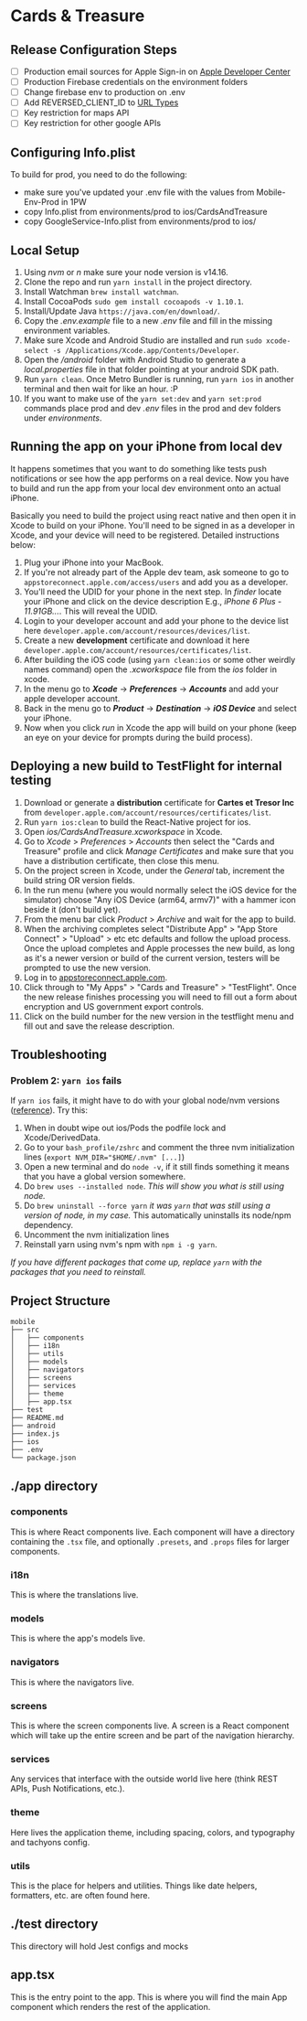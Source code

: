 # Cards & Treasure

## Release Configuration Steps

- [ ] Production email sources for Apple Sign-in on [Apple Developer Center](https://help.apple.com/developer-account/#/devf822fb8fc)
- [ ] Production Firebase credentials on the environment folders
- [ ] Change firebase env to production on .env
- [ ] Add REVERSED_CLIENT_ID to [URL Types](https://developers.google.com/identity/sign-in/ios/start-integrating#add_a_url_scheme_to_your_project)
- [ ] Key restriction for maps API
- [ ] Key restriction for other google APIs

## Configuring Info.plist

To build for prod, you need to do the following:

- make sure you've updated your .env file with the values from Mobile-Env-Prod in 1PW
- copy Info.plist from environments/prod to ios/CardsAndTreasure
- copy GoogleService-Info.plist from environments/prod to ios/

## Local Setup

1. Using _nvm_ or _n_ make sure your node version is v14.16.
1. Clone the repo and run `yarn install` in the project directory.
1. Install Watchman `brew install watchman`.
1. Install CocoaPods `sudo gem install cocoapods -v 1.10.1`.
1. Install/Update Java `https://java.com/en/download/`.
1. Copy the _.env.example_ file to a new _.env_ file and fill in the missing environment variables.
1. Make sure Xcode and Android Studio are installed and run `sudo xcode-select -s /Applications/Xcode.app/Contents/Developer`.
1. Open the _/android_ folder with Android Studio to generate a _local.properties_ file in that folder pointing at your android SDK path.
1. Run `yarn clean`. Once Metro Bundler is running, run `yarn ios` in another terminal and then wait for like an hour. :P
1. If you want to make use of the `yarn set:dev` and `yarn set:prod` commands place prod and dev _.env_ files in the prod and dev folders under _environments_. 

## Running the app on your iPhone from local dev

It happens sometimes that you want to do something like tests push notifications or see how the app performs on a real device. Now you have to build and run the app from your local dev environment onto an actual iPhone.

Basically you need to build the project using react native and then open it in Xcode to build on your iPhone. You'll need to be signed in as a developer in Xcode, and your device will need to be registered. Detailed instructions below:

1. Plug your iPhone into your MacBook.
1. If you're not already part of the Apple dev team, ask someone to go to `appstoreconnect.apple.com/access/users` and add you as a developer.
1. You'll need the UDID for your phone in the next step. In _finder_ locate your iPhone and click on the device description E.g., _iPhone 6 Plus - 11.91GB..._. This will reveal the UDID.
1. Login to your developer account and add your phone to the device list here `developer.apple.com/account/resources/devices/list`.
1. Create a new **development** certificate and download it here `developer.apple.com/account/resources/certificates/list`.
1. After building the iOS code (using `yarn clean:ios` or some other weirdly names command) open the _.xcworkspace_ file from the _ios_ folder in xcode.
1. In the menu go to _**Xcode**_ -> _**Preferences**_ -> _**Accounts**_ and add your apple developer account.
1. Back in the menu go to _**Product**_ -> _**Destination**_ -> _**iOS Device**_ and select your iPhone.
1. Now when you click _run_ in Xcode the app will build on your phone (keep an eye on your device for prompts during the build process).

## Deploying a new build to TestFlight for internal testing

1. Download or generate a **distribution** certificate for **Cartes et Tresor Inc** from `developer.apple.com/account/resources/certificates/list`.
1. Run `yarn ios:clean` to build the React-Native project for ios.
1. Open _ios/CardsAndTreasure.xcworkspace_ in Xcode.
1. Go to _Xcode_ > _Preferences_ > _Accounts_ then select the "Cards and Treasure" profile and click _Manage Certificates_ and make sure that you have a distribution certificate, then close this menu.
1. On the project screen in Xcode, under the _General_ tab, increment the build string OR version fields.
1. In the run menu (where you would normally select the iOS device for the simulator) choose "Any iOS Device (arm64, armv7)" with a hammer icon beside it (don't build yet).
1. From the menu bar click _Product_ > _Archive_ and wait for the app to build.
1. When the archiving completes select "Distribute App" >  "App Store Connect" > "Upload" > etc etc defaults and follow the upload process. Once the upload completes and Apple processes the new build, as long as it's a newer version or build of the current version, testers will be prompted to use the new version.
1. Log in to [appstoreconnect.apple.com](https://appstoreconnect.apple.com).
1. Click through to "My Apps" > "Cards and Treasure" > "TestFlight". Once the new release finishes processing you will need to fill out a form about encryption and US government export controls.
1. Click on the build number for the new version in the testflight menu and fill out and save the release description.

## Troubleshooting

### Problem 2: `yarn ios` fails

If `yarn ios` fails, it might have to do with your global node/nvm versions ([reference](https://stackoverflow.com/questions/66627590/phasescriptexecution-error-in-react-native-app?rq=1)). Try this:

1. When in doubt wipe out ios/Pods the podfile lock and Xcode/DerivedData.
1. Go to your `bash_profile/zshrc` and comment the three nvm initialization lines (`export NVM_DIR="$HOME/.nvm" [...]`)
1. Open a new terminal and do `node -v`, if it still finds something it means that you have a global version somewhere.
1. Do `brew uses --installed node`. _This will show you what is still using node._
1. Do `brew uninstall --force yarn` _it was `yarn` that was still using a version of node, in my case._ This automatically uninstalls its node/npm dependency.
1. Uncomment the nvm initialization lines
1. Reinstall yarn using nvm's npm with `npm i -g yarn`.

_If you have different packages that come up, replace `yarn` with the packages that you need to reinstall._

## Project Structure

```
mobile
├── src
│   ├── components
│   ├── i18n
│   ├── utils
│   ├── models
│   ├── navigators
│   ├── screens
│   ├── services
│   ├── theme
│   ├── app.tsx
├── test
├── README.md
├── android
├── index.js
├── ios
├── .env
└── package.json

```

## ./app directory

### components

This is where React components live. Each component will have a directory containing the `.tsx` file, and optionally `.presets`, and `.props` files for larger components.

### i18n

This is where the translations live.

### models

This is where the app's models live.

### navigators

This is where the navigators live.

### screens

This is where the screen components live. A screen is a React component which will take up the entire screen and be part of the navigation hierarchy.

### services

Any services that interface with the outside world live here (think REST APIs, Push Notifications, etc.).

### theme

Here lives the application theme, including spacing, colors, and typography and tachyons config.

### utils

This is the place for helpers and utilities. Things like date helpers, formatters, etc. are often found here.

## ./test directory

This directory will hold Jest configs and mocks

## app.tsx

This is the entry point to the app. This is where you will find the main App component which renders the rest of the application.
